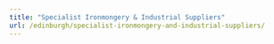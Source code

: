 ```yaml
---
title: "Specialist Ironmongery & Industrial Suppliers"
url: /edinburgh/specialist-ironmongery-and-industrial-suppliers/
---
```

